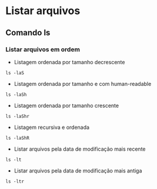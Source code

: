 # Listar arquivos

## Comando ls

### Listar arquivos em ordem

* Listagem ordenada por tamanho decrescente

```
ls -laS
```

* Listagem ordenada por tamanho e com human-readable
```
ls -laSh
```

* Listagem ordenada por tamanho crescente
```
ls -laShr
```
* Listagem recursiva e ordenada
```
ls -laShR
```
* Listar arquivos pela data de modificação mais recente
```
ls -lt
```
* Listar arquivos pela data de modificação mais antiga
```
ls -ltr
```
